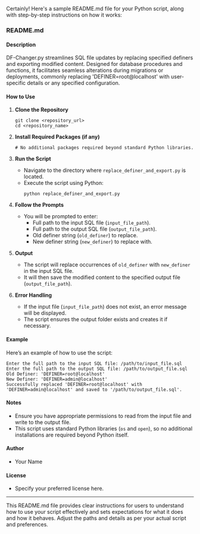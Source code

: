 Certainly! Here's a sample README.md file for your Python script, along with step-by-step instructions on how it works:

### README.md

#### Description
DF-Changer.py streamlines SQL file updates by replacing specified definers and exporting modified content. Designed for database procedures and functions, it facilitates seamless alterations during migrations or deployments, commonly replacing 'DEFINER=root@localhost' with user-specific details or any specified configuration.

#### How to Use
1. **Clone the Repository**
   ```
   git clone <repository_url>
   cd <repository_name>
   ```

2. **Install Required Packages (if any)**
   ```
   # No additional packages required beyond standard Python libraries.
   ```

3. **Run the Script**
   - Navigate to the directory where `replace_definer_and_export.py` is located.
   - Execute the script using Python:
     ```
     python replace_definer_and_export.py
     ```

4. **Follow the Prompts**
   - You will be prompted to enter:
     - Full path to the input SQL file (`input_file_path`).
     - Full path to the output SQL file (`output_file_path`).
     - Old definer string (`old_definer`) to replace.
     - New definer string (`new_definer`) to replace with.

5. **Output**
   - The script will replace occurrences of `old_definer` with `new_definer` in the input SQL file.
   - It will then save the modified content to the specified output file (`output_file_path`).

6. **Error Handling**
   - If the input file (`input_file_path`) does not exist, an error message will be displayed.
   - The script ensures the output folder exists and creates it if necessary.

#### Example
Here’s an example of how to use the script:

```
Enter the full path to the input SQL file: /path/to/input_file.sql
Enter the full path to the output SQL file: /path/to/output_file.sql
Old Definer: 'DEFINER=root@localhost'
New Definer: 'DEFINER=admin@localhost'
Successfully replaced 'DEFINER=root@localhost' with 'DEFINER=admin@localhost' and saved to '/path/to/output_file.sql'.
```

#### Notes
- Ensure you have appropriate permissions to read from the input file and write to the output file.
- This script uses standard Python libraries (`os` and `open`), so no additional installations are required beyond Python itself.

#### Author
- Your Name

#### License
- Specify your preferred license here.

---

This README.md file provides clear instructions for users to understand how to use your script effectively and sets expectations for what it does and how it behaves. Adjust the paths and details as per your actual script and preferences.
